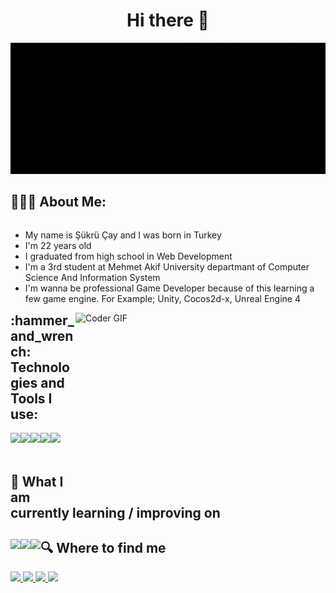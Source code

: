 <h1 align="center"> Hi there 👋 </h1>
<img src="https://raw.githubusercontent.com/sukrubeyy/sukrubeyy/main/Hi%20Everyone%2C%20My%20Name%20ıs%20şükrü%20welcome%20to%20my%20github%20profile.gif">



 <h2 align="left">👨🏻‍💻 About Me:</h2>

   <div height="auto"  width="600" style="float:left">
   <ul> 
      <li>My name is Şükrü Çay and I was born in Turkey </li>
      <li>I'm 22 years old</li>
      <li>I graduated from high school in Web Development </li>
      <li>I'm a 3rd student at Mehmet Akif University departmant of Computer Science And Information System</li>
      <li> I'm wanna be professional Game Developer because of this learning a few game engine. For Example; Unity, Cocos2d-x, Unreal Engine 4</li>    
   </ul>
 </div>
      
<img src="https://media.giphy.com/media/SWoSkN6DxTszqIKEqv/giphy.gif" alt="Coder GIF" width="400" height="300" align="right">

<h2 align="left">:hammer_and_wrench: Technologies and Tools I use:</h2>
<div style style="width:100%; height:auto;">
<img src="https://img.icons8.com/color/50/000000/c-sharp-logo.png" height="45" style="float:left"/ >
<img src="https://img.icons8.com/color/50/000000/c-programming.png"height="45" style="float:left"/>
<img src="https://img.icons8.com/color/50/000000/html-5--v1.png" height="45" style="float:left"/>
<img src="https://img.icons8.com/color/50/000000/css3.png" height="45"/>
<img src="https://img.icons8.com/nolan/50/unity.png" height="55" style="float:left"/>
<div>

<br>
<h2 align="left">📖 What I am currently learning / improving on </h2>
 
<div style style="width:100%; height:auto;">
<img src="https://img.icons8.com/color/50/000000/c-plus-plus-logo.png" height="45" style="float:left"/>
<img src="https://img.icons8.com/nolan/50/unreal-engine.png" height="45" style="float:left"/>
<img src="https://img.icons8.com/color/50/000000/python--v2.png" height="40" style="float:left"/>
<div>
 
 <h2 align="left"> 🔍  Where to find me </h2>
 <div align="left">
  
   
  
  <a href="https://www.instagram.com/sukru.beyy/">
   <img src="https://img.shields.io/badge/instagram-E4405F.svg?style=for-the-badge&logo=instagram&logoColor=white"/>
  </a>
  
  
  <a href="https://www.linkedin.com/in/şükrü-çay-a0a8461a3/" > 
   <img src="https://img.shields.io/badge/linkedin-0077B5.svg?style=for-the-badge&logo=linkedin&logoColor=white"/> 
  </a>
  
  <a href="https://twitter.com/sukrubeyyy"> 
   <img src="https://img.shields.io/badge/twitter-1DA1F2.svg?style=for-the-badge&logo=twitter&logoColor=white"/> 
  </a>
  
   <a href="mailto:sukru.beyy@outlook.com">
  <img src="https://img.shields.io/badge/e‑mail-D14836.svg?style=for-the-badge&logo=GMail&logoColor=white"/>
    </a>


 </div>

